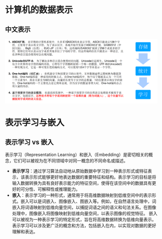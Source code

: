 # 计算机的数据表示

## 中文表示

![](../../youdaonote-images/Pasted%20image%2020231219234030.png)

# 表示学习与嵌入

## 表示学习 vs 嵌入

表示学习（Representation Learning）和嵌入（Embedding）是密切相关的概念，它们可以被视为在不同领域中对同一概念的不同命名或描述。

- **表示学习**：通过学习算法自动地从原始数据中学习到一种表示形式或特征表示，该表示形式能够更好地表达数据的重要特征和结构。表示学习的目标是将输入数据转换为具有良好表示能力的特征空间，使得在该空间中的数据具有更好的可分性、可解释性或推理能力。
- **嵌入**：表示学习的一种形式，通常用于将高维数据映射到低维空间中的表示形式。嵌入可以是词嵌入、图像嵌入、图嵌入等。例如，在自然语言处理中，词嵌入将词语映射到低维向量空间，以捕捉词语之间的语义和句法关系。在图像处理中，图像嵌入将图像映射到低维向量空间，以表示图像的视觉特征。
嵌入可以被视为一种表示学习的特定形式，旨在将高维数据转换为低维向量表示。表示学习可以涉及更广泛的概念和方法，包括嵌入在内，以实现对数据的更好理解和表达。

